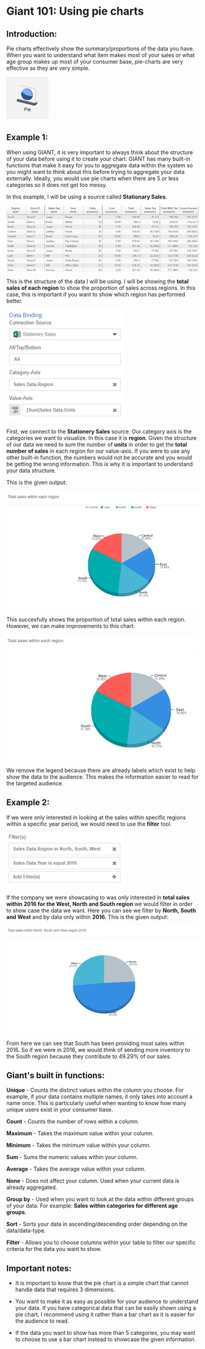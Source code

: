 # Giant 101: Using pie charts

## Introduction:
Pie charts effectively show the summary/proportions of the data you have. When you want to understand what item makes most of your sales or what age group makes up most of your consumer base, pie-charts are very effective as they are very simple.

![pieicon](images\giant101-piechart\pie.PNG)

## Example 1: 

When using GIANT, it is very important to always think about the structure of your data before using it to create your chart. GIANT has many built-in functions that make it easy for you to aggregate data within the system so you might want to think about this before trying to aggregate your data externally. Ideally, you would use pie charts when there are 5 or less categories so it does not get too messy.

In this example, I will be using a source called **Stationary Sales**. 

![data](images\giant101-piechart\data-structure.PNG)

This is the structure of the data I will be using. I will be showing the **total sales of each region** to show the proportion of sales across regions. In this case, this is important if you want to show which region has performed better.

![data-binding](images\giant101-piechart\data-bind.PNG)

First, we connect to the **Stationery Sales** source. Our category axis is the categories we want to visualize. In this case it is **region**. Given the structure of our data we need to sum the number of **units** in order to get the **total number of sales** in each region for our value-axis. If you were to use any other built-in function, the numbers would not be accurate and you would be getting the wrong information. This is why it is important to understand your data structure. 

This is the given output:

![pie-chart](images\giant101-piechart\pie-chart.PNG)

This succesfully shows the proportion of total sales within each region. However, we can make improvements to this chart.

![pie-chart2](images\giant101-piechart\pie-chart-improved.PNG)

We remove the legend because there are already labels which exist to help show the data to the audience. This makes the information easier to read for the targeted audience.

## Example 2:

If we were only interested in looking at the sales within specific regions within a specific year period, we would need to use the **filter** tool.

![pie-chart2](images\giant101-piechart\pie-chart-filter.PNG)

 If the company we were showcasing to was only interested in **total sales within 2016 for the West, North and South region** we would filter in order to show case the data we want. Here you can see we filter by **North, South and West** and by data only within **2016**. This is the given output:

![pie-chart2](images\giant101-piechart\pie-chart-filter-d.PNG)

From here we can see that South has been providing most sales within 2016. So if we were in 2016, we would think of sending more inventory to the South region because they contribute to 49.29% of our sales.

## Giant's built in functions:

**Unique** - Counts the distinct values within the column you choose. For example, if your data contains multiple names, it only takes into account a name once. This is particularly useful when wanting to know how many unique users exist in your consumer base.

**Count** - Counts the number of rows within a column.

**Maximum** - Takes the maximum value within your column.

**Minimum** - Takes the minimum value within your column.

**Sum** - Sums the numeric values within your column.

**Average** - Takes the average value within your column.

**None** - Does not affect your column. Used when your current data is already aggregated.

**Group by** - Used when you want to look at the data within different groups of your data. For example: **Sales within categories for different age groups**.

**Sort** - Sorts your data in ascending/descending order depending on the data/data-type.

**Filter** - Allows you to choose columns within your table to filter our specific criteria for the data you want to show.

## Important notes:

- It is important to know that the pie chart is a simple chart that cannot handle data that requires 3 dimensions. 

- You want to make it as easy as possible for your audience to understand your data. If you have categorical data that can be easily shown using a pie chart, I recommend using it rather than a bar chart as it is easier for the audience to read.

- If the data you want to show has more than 5 categories, you may want to choose to use a bar chart instead to showcase the given information.